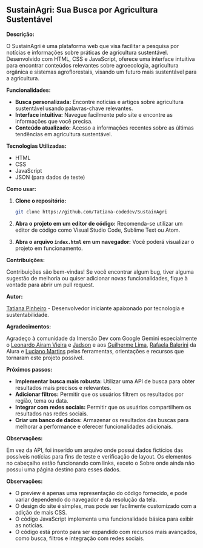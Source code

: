 ## SustainAgri: Sua Busca por Agricultura Sustentável

**Descrição:**

O SustainAgri é uma plataforma web que visa facilitar a pesquisa por notícias e informações sobre práticas de agricultura sustentável. Desenvolvido com HTML, CSS e JavaScript, oferece uma interface intuitiva para encontrar conteúdos relevantes sobre agroecologia, agricultura orgânica e sistemas agroflorestais, visando um futuro mais sustentável para a agricultura.

**Funcionalidades:**

* **Busca personalizada:** Encontre notícias e artigos sobre agricultura sustentável usando palavras-chave relevantes.
* **Interface intuitiva:** Navegue facilmente pelo site e encontre as informações que você precisa.
* **Conteúdo atualizado:** Acesso a informações recentes sobre as últimas tendências em agricultura sustentável.

**Tecnologias Utilizadas:**

* HTML
* CSS
* JavaScript
* JSON (para dados de teste)

**Como usar:**

1. **Clone o repositório:**
   ```bash
   git clone https://github.com/Tatiana-codedev/SustainAgri
   ```

2. **Abra o projeto em um editor de código:** Recomenda-se utilizar um editor de código como Visual Studio Code, Sublime Text ou Atom.

3. **Abra o arquivo `index.html` em um navegador:** Você poderá visualizar o projeto em funcionamento.

**Contribuições:**

Contribuições são bem-vindas! Se você encontrar algum bug, tiver alguma sugestão de melhoria ou quiser adicionar novas funcionalidades, fique à vontade para abrir um pull request.

**Autor:**

[Tatiana Pinheiro](https://www.linkedin.com/in/tatianabpinheiro/) - Desenvolvedor iniciante apaixonado por tecnologia e sustentabilidade.

**Agradecimentos:**

Agradeço à comunidade da Imersão Dev com Google Gemini especialmente o [Leonardo Airam Vieira](https://www.linkedin.com/in/airamvieira/) e [Jadson](https://www.linkedin.com/in/JadsonReis) e aos [Guilherme Lima](https://www.linkedin.com/in/guilherme-lima-developer/), [Rafaela Balerini](https://www.linkedin.com/in/rafaellaballerini/) da Alura e [Luciano Martins](https://www.linkedin.com/in/lucianommartins/) pelas ferramentas, orientações e recursos que tornaram este projeto possível.

**Próximos passos:**

- **Implementar busca mais robusta:** Utilizar uma API de busca para obter resultados mais precisos e relevantes.
- **Adicionar filtros:** Permitir que os usuários filtrem os resultados por região, tema ou data.
- **Integrar com redes sociais:** Permitir que os usuários compartilhem os resultados nas redes sociais.
- **Criar um banco de dados:** Armazenar os resultados das buscas para melhorar a performance e oferecer funcionalidades adicionais.

**Observações:**

Em vez da API, foi inserido um arquivo onde possui dados fictícios das possíveis notícias para fins de teste e verificação de layout. Os elementos no cabeçalho estão funcionando com links, exceto o Sobre onde ainda não possui uma página destino para esses dados.


**Observações:**

* O preview é apenas uma representação do código fornecido, e pode variar dependendo do navegador e da resolução da tela.
* O design do site é simples, mas pode ser facilmente customizado com a adição de mais CSS.
* O código JavaScript implementa uma funcionalidade básica para exibir as notícias.
* O código está pronto para ser expandido com recursos mais avançados, como busca, filtros e integração com redes sociais.
